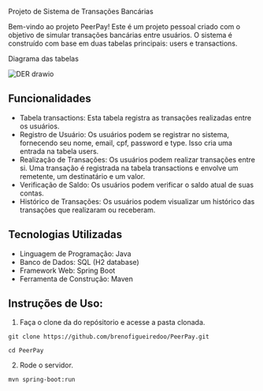 Projeto de Sistema de Transações Bancárias

Bem-vindo ao projeto PeerPay! Este é um projeto pessoal criado com o objetivo de simular transações bancárias entre usuários. O sistema é construído com base em duas tabelas principais: users e transactions.

Diagrama das tabelas

![DER drawio](https://github.com/brenofigueiredoo/PeerPay/assets/80117189/2959522e-450c-4d47-a90f-6f6d8e88d4bb)

## Funcionalidades
- Tabela transactions: Esta tabela registra as transações realizadas entre os usuários.
- Registro de Usuário: Os usuários podem se registrar no sistema, fornecendo seu nome, email, cpf, password e type. Isso cria uma entrada na tabela users.
- Realização de Transações: Os usuários podem realizar transações entre si. Uma transação é registrada na tabela transactions e envolve um remetente, um destinatário e um valor.
- Verificação de Saldo: Os usuários podem verificar o saldo atual de suas contas.
- Histórico de Transações: Os usuários podem visualizar um histórico das transações que realizaram ou receberam.

## Tecnologias Utilizadas
- Linguagem de Programação: Java
- Banco de Dados: SQL (H2 database)
- Framework Web: Spring Boot
- Ferramenta de Construção: Maven
  
## Instruções de Uso:
1. Faça o clone da do repósitorio e acesse a pasta clonada.
```shell
git clone https://github.com/brenofigueiredoo/PeerPay.git

cd PeerPay
```
2. Rode o servidor.
```
mvn spring-boot:run
```
